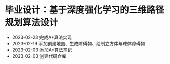 # 毕业设计：基于深度强化学习的三维路径规划算法设计

- 2023-02-23 完成A*算法实现
- 2023-02-19 添加创建地图、生成障碍物、绘制立方体与球体障碍物
- 2023-02-03 添加A*算法笔记
- 2023-02-03 创建代码仓库